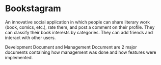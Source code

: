 # Bookstagram
An innovative social application in which people can share literary work (book, comics, etc.), rate them, and post a comment on their profile. They can classify their book interests by categories. They can add friends and interact with other users. 

Development Document and Management Document are 2 major documents containing how management was done and how features were implemented. 
